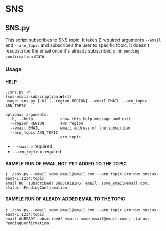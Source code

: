 # SNS

## SNS.py

This script subscribes to SNS topic. It takes 2 required arguments `--email` and `--arn_topic` and subscribes the user to specific topic.
It doesn't resubscribe the email once it's already subscribed or in `pending confirmation` state

### Usage

#### HELP

```
./sns.py -h                                                                                                                                                                                                   (sns-email-subscription|●1✚1)
usage: sns.py [-h] [--region REGION] --email EMAIL --arn_topic ARN_TOPIC

optional arguments:
  -h, --help            show this help message and exit
  --region REGION       aws region
  --email EMAIL         email address of the subscriber
  --arn_topic ARN_TOPIC
                        arn topic
```

- `--email` = required
- `--arn_topic` = required


#### SAMPLE RUN OF EMAIL NOT YET ADDED TO THE TOPIC

```
❯ ./sns.py --email some_email@email.com --arn_topic arn:aws:sns:us-east-1:1234:topic
email NOT subscribed! SUBSCRIBING! email: some_email@email.com; status: PendingConfirmation

```
#### SAMPLE RUN OF ALEADY ADDED EMAIL TO THE TOPIC

```
❯ ./sns.py --email some_email@email.com --arn_topic arn:aws:sns:us-east-1:1234:topic
email ALREADY subscribed! email: some_email@email.com ; status: PendingConfirmation
```

